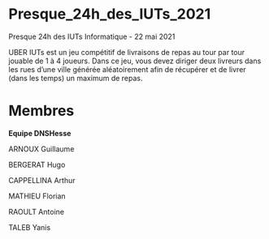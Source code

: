 # Presque_24h_des_IUTs_2021
Presque 24h des IUTs Informatique - 22 mai 2021

UBER IUTs est un jeu compétitif de livraisons de repas au tour par tour jouable de 1 à 4 
joueurs. Dans ce jeu, vous devez diriger deux livreurs dans les rues d’une ville générée 
aléatoirement afin de récupérer et de livrer (dans les temps) un maximum de repas.

# Membres

**Equipe DNSHesse**

ARNOUX Guillaume

BERGERAT Hugo

CAPPELLINA Arthur

MATHIEU Florian

RAOULT Antoine

TALEB Yanis
